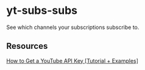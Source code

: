 # yt-subs-subs

See which channels your subscriptions subscribe to.

## Resources

[How to Get a YouTube API Key [Tutorial + Examples]](https://blog.hubspot.com/website/how-to-get-youtube-api-key)
